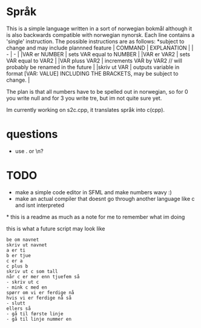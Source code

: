 # Språk
This is a simple language written in a sort of norwegian bokmål although it is also backwards compatible with norwegian nynorsk. Each line contains a 'single' instruction. The possible instructions are as follows: \*subject to change and may include plannned feature
| COMMAND | EXPLANATION |
| - | - |
|VAR er NUMBER | sets VAR equal to NUMBER |
|VAR er VAR2 | sets VAR equal to VAR2 |
|VAR pluss VAR2 | increments VAR by VAR2 // will probably be renamed in the future |
|skriv ut VAR | outputs variable in format [VAR: VALUE] INCLUDING THE BRACKETS, may be subject to change. |

The plan is that all numbers have to be spelled out in norwegian, so for 0 you write null and for 3 you write tre, but im not quite sure yet.

Im currently working on s2c.cpp, it translates språk into c(cpp).

# questions
- use . or \n?

# TODO
- make a simple code editor in SFML and make numbers wavy :)
- make an actual compiler that doesnt go through another language like c and isnt interpreted

\* this is a readme as much as a note for me to remember what im doing

this is what a future script may look like
```
be om navnet
skriv ut navnet
a er ti
b er tjue
c er a
c plus b
skriv ut c som tall
når c er mer enn tjuefem så
- skriv ut c
- mink c med en
spørr om vi er ferdige nå
hvis vi er ferdige nå så
- slutt
ellers så
- gå til første linje
- gå til linje nummer en
```

